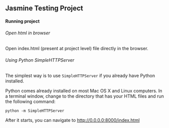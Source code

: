 ## Jasmine Testing Project


#### Running project

###### Open html in browser
Open index.html (present at project level) file directly in the browser.

###### Using Python SimpleHTTPServer
The simplest way is to use `SimpleHTTPServer` if you already have Python installed.

Python comes already installed on most Mac OS X and Linux computers. In a terminal window, change to the directory that has your HTML files and run the following command:
```
python -m SimpleHTTPServer
```
After it starts, you can navigate to http://0.0.0.0:8000/index.html
